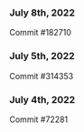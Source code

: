 ### July 8th, 2022

Commit #182710

### July 5th, 2022

Commit #314353


### July 4th, 2022

Commit #72281
